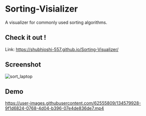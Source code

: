 # Sorting-Visializer
A visualizer for commonly used sorting algorithms.


## Check it out !
Link: https://shubhjoshi-557.github.io/Sorting-Visualizer/

## Screenshot
![sort_laptop](https://user-images.githubusercontent.com/62555809/192711063-6924f5c3-0709-41c1-8d3f-4ab72c7ed5be.png)

## Demo
https://user-images.githubusercontent.com/62555809/134579928-9f1d6824-0768-4d04-b396-07e4de836de7.mp4

